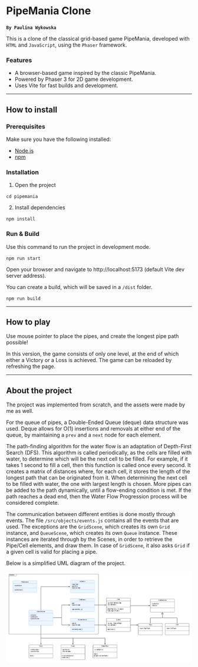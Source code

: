 # PipeMania Clone
**`By Paulina Wykowska`**


This is a clone of the classical grid-based game PipeMania, developed with `HTML` and `JavaScript`, using the `Phaser` framework.


### Features
- A browser-based game inspired by the classic PipeMania.
- Powered by Phaser 3 for 2D game development.
- Uses Vite for fast builds and development.

---

## How to install

### Prerequisites
Make sure you have the following installed:
- [Node.js](https://nodejs.org)
- [npm](https://www.npmjs.com/)

### Installation

1. Open the project
```
cd pipemania
```

2. Install dependencies
```
npm install
```

### Run & Build
Use this command to run the project in development mode. 
```
npm run start
```
Open your browser and navigate to http://localhost:5173 (default Vite dev server address).

You can create a build, which will be saved in a `/dist` folder.
```
npm run build
```

---

## How to play
Use mouse pointer to place the pipes, and create the longest pipe path possible!

In this version, the game consists of only one level, at the end of which either a Victory or a Loss is achieved.
The game can be reloaded by refreshing the page.

---

## About the project
The project was implemented from scratch, and the assets were made by me as well.

For the queue of pipes, a Double-Ended Queue (deque) data structure was used. Deque allows for O(1) insertions and removals at either end of the queue, by maintaining a `prev` and a `next` node for each element.

The path-finding algorithm for the water flow is an adaptation of Depth-First Search (DFS). This algorithm is called periodically, as the cells are filled with water, to determine which will be the next cell to be filled. For example, if it takes 1 second to fill a cell, then this function is called once every second. It creates a matrix of distances where, for each cell, it stores the length of the longest path that can be originated from it. When determining the next cell to be filled with water, the one with largest length is chosen. More pipes can be added to the path dynamically, until a flow-ending condition is met. If the path reaches a dead end, then the Water Flow Progression process will be considered complete.

The communication between different entities is done mostly through events. The file `/src/objects/events.js` contains all the events that are used.
The exceptions are the `GridScene`, which creates its own `Grid` instance, and `QueueScene`, which creates its own `Queue` instance. These instances are iterated through by the Scenes, in order to retrieve the Pipe/Cell elements, and draw them. In case of `GridScene`, it also asks `Grid` if a given cell is valid for placing a pipe. 

Below is a simplified UML diagram of the project.

![UML](./PipeMania_UML.png)